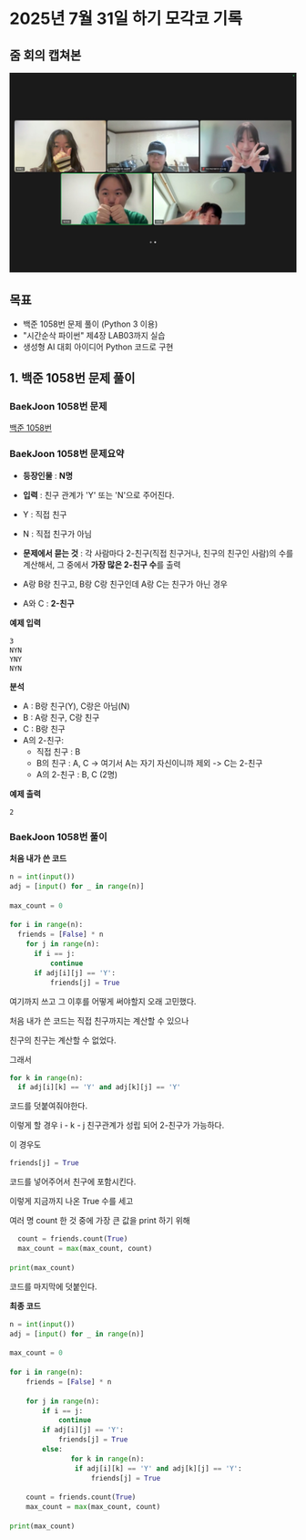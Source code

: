 # 2025년 7월 31일 하기 모각코 기록

## 줌 회의 캡쳐본
[![줌 화면 캡쳐](../image/zoom0718.jpg)](../image/zoom0718.jpg) 


## 목표
- 백준 1058번 문제 풀이 (Python 3 이용)
- "시간순삭 파이썬" 제4장 LAB03까지 실습
- 생성형 AI 대회 아이디어 Python 코드로 구현

## 1. 백준 1058번 문제 풀이
### BaekJoon 1058번 문제
[백준 1058번](https://www.acmicpc.net/problem/1058)

### BaekJoon 1058번 문제요약
- **등장인물** : **N명**
- **입력** : 친구 관계가 'Y' 또는 'N'으로 주어진다.
- Y : 직접 친구
- N : 직접 친구가 아님
- **문제에서 묻는 것** : 각 사람마다 2-친구(직접 친구거나, 친구의 친구인 사람)의 수를 계산해서, 그 중에서 **가장 많은 2-친구 수**를 출력

- A랑 B랑 친구고, B랑 C랑 친구인데 A랑 C는 친구가 아닌 경우
- A와 C : **2-친구**

**예제 입력**
```
3
NYN
YNY
NYN
```

**분석**
- A : B랑 친구(Y), C랑은 아님(N)
- B : A랑 친구, C랑 친구
- C : B랑 친구
- A의 2-친구:
  - 직접 친구 : B
  - B의 친구 : A, C -> 여기서 A는 자기 자신이니까 제외 -> C는 2-친구
  - A의 2-친구 : B, C (2명)
 
**예제 출력**
```
2
```

### BaekJoon 1058번 풀이
**처음 내가 쓴 코드**
```python
n = int(input())
adj = [input() for _ in range(n)]

max_count = 0

for i in range(n):
  friends = [False] * n
    for j in range(n):
      if i == j:
          continue
      if adj[i][j] == 'Y':
          friends[j] = True
```
여기까지 쓰고 그 이후를 어떻게 써야할지 오래 고민했다.

처음 내가 쓴 코드는 직접 친구까지는 계산할 수 있으나

친구의 친구는 계산할 수 없었다.

그래서
```python
for k in range(n):
  if adj[i][k] == 'Y' and adj[k][j] == 'Y'
```
코드를 덧붙여줘야한다.

이렇게 할 경우 i - k - j 친구관계가 성립 되어 2-친구가 가능하다.

이 경우도
```python
friends[j] = True
```
코드를 넣어주어서 친구에 포함시킨다.

이렇게 지금까지 나온 True 수를 세고

여러 명 count 한 것 중에 가장 큰 값을 print 하기 위해
```python
  count = friends.count(True)
  max_count = max(max_count, count)

print(max_count)
```
코드를 마지막에 덧붙인다.

**최종 코드**
```python
n = int(input())
adj = [input() for _ in range(n)]

max_count = 0

for i in range(n):
    friends = [False] * n

    for j in range(n):
        if i == j:
            continue
        if adj[i][j] == 'Y':
            friends[j] = True
        else:
               for k in range(n):
                if adj[i][k] == 'Y' and adj[k][j] == 'Y':
                    friends[j] = True

    count = friends.count(True)
    max_count = max(max_count, count)

print(max_count)
```
